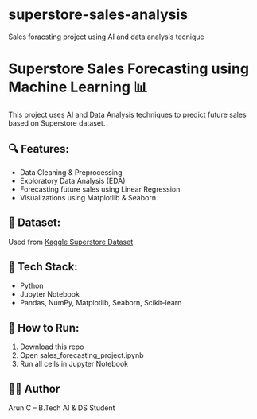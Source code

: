 # superstore-sales-analysis
Sales foracsting project using AI and data analysis tecnique
# Superstore Sales Forecasting using Machine Learning 📊

This project uses AI and Data Analysis techniques to predict future sales based on Superstore dataset.

## 🔍 Features:
- Data Cleaning & Preprocessing
- Exploratory Data Analysis (EDA)
- Forecasting future sales using Linear Regression
- Visualizations using Matplotlib & Seaborn

## 💾 Dataset:
Used from [Kaggle Superstore Dataset](https://www.kaggle.com/datasets/vivek468/superstore-dataset-final)

## 📌 Tech Stack:
- Python
- Jupyter Notebook
- Pandas, NumPy, Matplotlib, Seaborn, Scikit-learn

## 🚀 How to Run:
1. Download this repo
2. Open sales_forecasting_project.ipynb
3. Run all cells in Jupyter Notebook

## 👨‍💻 Author
Arun C – B.Tech AI & DS Student
